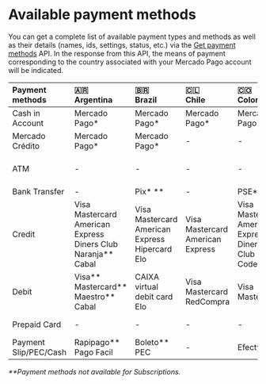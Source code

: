 # Available payment methods

You can get a complete list of available payment types and methods as well as their details (names, ids, settings, status, etc.) via the [Get payment methods](/developers/en/reference/payment_methods/_payment_methods/get) API. In the response from this API, the means of payment corresponding to the country associated with your Mercado Pago account will be indicated.


| Payment methods | 🇦🇷 <br> Argentina | 🇧🇷 <br> Brazil | 🇨🇱 <br>  Chile | 🇨🇴 <br>  Colombia | 🇲🇽 <br> Mexico | 🇵🇪 <br> Peru | 🇺🇾 <br> Uruguay | 🇻🇪 <br> Venezuela |
| :--- | :--- | :--- | :--- | :--- | :--- | :--- | :--- | :--- |
| Cash in Account | Mercado Pago* | Mercado Pago* | Mercado Pago* | Mercado Pago* | Mercado Pago* | Mercado Pago* | Mercado Pago* | Mercado Pago* |
| Mercado Crédito | Mercado Pago* | Mercado Pago* | - | - | Mercado Pago* | - | - | - |
| ATM | - | - | - | - | Bancomer** <br> Banamex** <br> Serfin** | PagoEfectivo | - | Mercantil |
| Bank Transfer | - | Pix* ** | - | PSE* | CLABE | - | - | - |
| Credit | Visa <br> Mastercard <br> American Express <br> Diners Club <br> Naranja** <br> Cabal | Visa <br> Mastercard <br> American Express <br> Hipercard <br> Elo | Visa <br> Mastercard <br> American Express | Visa <br> Mastercard <br> American Express <br> Diners Club <br> Codensa | Visa <br> Mastercard <br> American Express** | Visa <br> Diners Club <br> Mastercard <br> American Express | Visa <br> Mastercard <br> Oca <br> Lider <br> American Express <br> Creditel | Mastercard <br> Visa |
| Debit | Visa** <br> Mastercard** <br> Maestro** <br> Cabal | CAIXA virtual debit card <br> Elo | Visa <br> Mastercard <br> RedCompra | Visa <br> Mastercard | Visa <br> Mastercard | Visa <br> Mastercard | Visa | - |
| Prepaid Card | - | - | - | - | Mercado Pago** | - | - | - |
| Payment Slip/PEC/Cash | Rapipago** <br> Pago Facil | Boleto** <br> PEC | - | Efecty* | Oxxo** <br> PayCash | - | Abitab <br> Red Pagos | Banesco |

_**Payment methods not available for Subscriptions._